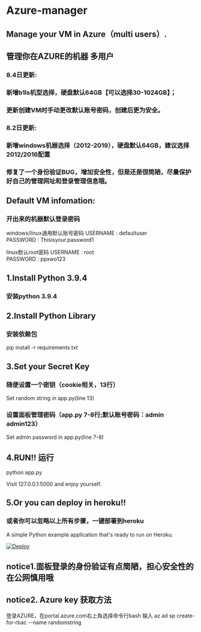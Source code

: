 # Azure-manager
## Manage your VM in Azure（multi users）.
## 管理你在AZURE的机器 多用户

### 8.4日更新:

### 新增b1ls机型选择，硬盘默认64GB【可以选择30-1024GB】；
### 更新创建VM时手动更改默认账号密码，创建后更为安全。



### 8.2日更新:

### 新增windows机器选择（2012-2019），硬盘默认64GB，建议选择2012/2016配置
### 修复了一个身份验证BUG，增加安全性，但是还是很简陋，尽量保护好自己的管理网址和登录管理信息哦。

## Default VM infomation:
### 开出来的机器默认登录密码
windows/linux通用默认账号密码
USERNAME : defaultuser<br>
PASSWORD : Thisisyour.password1

linux默认root密码
USERNAME : root<br>
PASSWORD : ppxwo123

## 1.Install Python 3.9.4
### 安装python 3.9.4

## 2.Install Python Library
### 安装依赖包
pip install -r requirements.txt

## 3.Set your Secret Key 
### 随便设置一个密钥（cookie相关，13行）
Set random string in app.py(line 13)

### 设置面板管理密码（app.py 7-8行;默认账号密码：admin admin123）
Set admin password in app.py(line 7-8)

## 4.RUN!! 运行
python app.py

Visit 127.0.0.1:5000 and enjoy yourself.

## 5.Or you can deploy in heroku!!
### 或者你可以忽略以上所有步骤，一键部署到heroku
A simple Python example application that's ready to run on Heroku.

[![Deploy](https://www.herokucdn.com/deploy/button.svg)](https://heroku.com/deploy)

## notice1.面板登录的身份验证有点简陋，担心安全性的在公网慎用哦

## notice2. Azure key 获取方法
登录AZURE，在portal.azure.com右上角选择命令行bash 输入 az ad sp create-for-rbac --name randomstring

